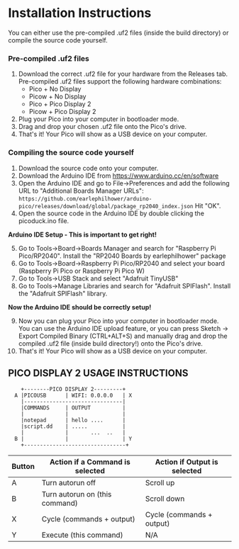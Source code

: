 # Installation Instructions #
You can either use the pre-compiled .uf2 files (inside the build directory) or compile the source code yourself.

### Pre-compiled .uf2 files ###
1. Download the correct .uf2 file for your hardware from the Releases tab. Pre-compiled .uf2 files support the following hardware combinations:
    * Pico + No Display
    * Picow + No Display
    * Pico + Pico Display 2
    * Picow + Pico Display 2 
2. Plug your Pico into your computer in bootloader mode.
3. Drag and drop your chosen .uf2 file onto the Pico's drive.
4. That's it! Your Pico will show as a USB device on your computer.

### Compiling the source code yourself ###
1. Download the source code onto your computer.
2. Download the Arduino IDE from https://www.arduino.cc/en/software
3. Open the Arduino IDE and go to File->Preferences and add the following URL to "Additional Boards Manager URLs": 
`https://github.com/earlephilhower/arduino-pico/releases/download/global/package_rp2040_index.json` 
Hit "OK".
4. Open the source code in the Arduino IDE by double clicking the picoduck.ino file.

**Arduino IDE Setup - This is important to get right!**

5. Go to Tools->Board->Boards Manager and search for "Raspberry Pi Pico/RP2040". Install the "RP2040 Boards by earlephilhower" package
6. Go to Tools->Board->Raspberry Pi Pico/RP2040 and select your board (Raspberry Pi Pico or Raspberry Pi Pico W)
7. Go to Tools->USB Stack and select "Adafruit TinyUSB"
8. Go to Tools->Manage Libraries and search for "Adafruit SPIFlash". Install the "Adafruit SPIFlash" library.

**Now the Arduino IDE should be correctly setup!**

9. Now you can plug your Pico into your computer in bootloader mode. You can use the Arduino IDE upload feature, or you can press Sketch -> Export Compiled Binary (CTRL+ALT+S) and manually drag and drop the compiled .uf2 file (inside build directory!) onto the Pico's drive.
10. That's it! Your Pico will show as a USB device on your computer.

## PICO DISPLAY 2 USAGE INSTRUCTIONS ##
```
    +--------PICO DISPLAY 2---------+
  A |PICOUSB      | WIFI: 0.0.0.0   | X  
    |-------------------------------|
    |COMMANDS     | OUTPUT          |
    |             |                 |
    |notepad      | hello ....      |
    |script.dd    | .....           |
    |             |       ...  ..   |
  B |             |                 | Y  
    +--------------------------------+
```

| Button | Action if a Command is selected | Action if Output is selected |
|--------|---------------------------------|------------------------------|
| A      | Turn autorun off                | Scroll up                    |
| B      | Turn autorun on (this command)  | Scroll down                  |
| X      | Cycle (commands + output)       | Cycle   (commands + output)  |
| Y      | Execute (this command)          | N/A                          |

